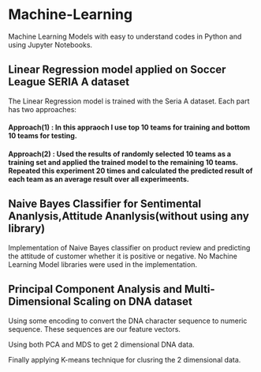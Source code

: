 # Machine-Learning
Machine Learning Models with easy to understand codes in Python and using Jupyter Notebooks.

## Linear Regression model applied on Soccer League SERIA A dataset
The Linear Regression model is trained with the Seria A dataset.
Each part has two approaches: 
#### Approach(1) : In this appraoch I use top 10 teams for training and bottom 10 teams for testing.
#### Approach(2) : Used the results of randomly selected 10 teams as a training set and applied the trained model to the remaining 10 teams. Repeated this experiment 20 times and calculated the predicted result of each team as an average result over all experimeents.

## Naive Bayes Classifier for Sentimental Ananlysis,Attitude Ananlysis(without using any library)
Implementation of Naive Bayes classifier on product review and predicting the attitude of customer whether it is positive or negative.
No Machine Learning Model libraries were used in the implementation.

## Principal Component Analysis and Multi-Dimensional Scaling on DNA dataset
Using some encoding to convert the DNA character sequence to numeric sequence. These sequences are our feature vectors.

Using both PCA and MDS to get 2 dimensional DNA data.

Finally applying K-means technique for clusring the 2 dimensional data.

